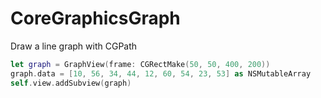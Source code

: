CoreGraphicsGraph
=================

Draw a line graph with CGPath

```swift
let graph = GraphView(frame: CGRectMake(50, 50, 400, 200))
graph.data = [10, 56, 34, 44, 12, 60, 54, 23, 53] as NSMutableArray
self.view.addSubview(graph)
```
